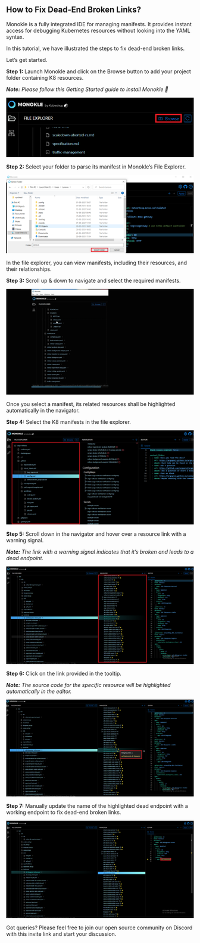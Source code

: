 
## How to Fix Dead-End Broken Links?

Monokle is a fully integrated IDE for managing manifests. It provides instant access for debugging Kubernetes resources without looking into the YAML syntax. 

In this tutorial, we have illustrated the steps to fix dead-end broken links. 

Let’s get started. 

**Step 1:** Launch Monokle and click on the Browse button to add your project folder containing K8 resources. 

<em>**Note:** Please follow this Getting Started guide to install Monokle 🚀</em>

![Image 1](img/imaged-1.png)

**Step 2:** Select your folder to parse its manifest in Monokle’s File Explorer. 

![Image 2](img/imaged-2.png)

In the file explorer, you can view manifests, including their resources, and their relationships.

**Step 3:** Scroll up & down to navigate and select the required manifests. 

![Image 3](img/imaged-3.gif)

Once you select a manifest, its related resources shall be highlighted automatically in the navigator. 

**Step 4:** Select the K8 manifests in the file explorer. 

![Image 4](img/imaged-4.png)

**Step 5:** Scroll down in the navigator and hover over a resource link with a warning signal.

<em>**Note:** The link with a warning signal indicates that it’s broken and leads to a dead endpoint.</em>  

![Image 5](img/imaged-5.png)

**Step 6:** Click on the link provided in the tooltip.

<em>**Note:**  The source code for the specific resource will be highlighted automatically in the editor.</em> 

![Image 6](img/imaged-6.png)

**Step 7:** Manually update the name of the highlighted dead endpoint with a working endpoint to fix dead-end broken links. 

![Image 7](img/imaged-7.png)

Got queries? Please feel free to join our open source community on Discord with this invite link and start your discussion. 






